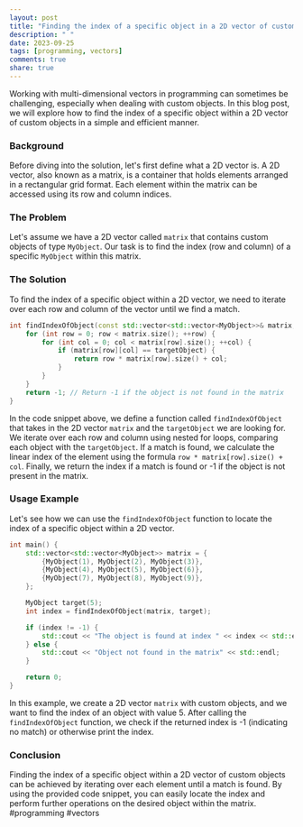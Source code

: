 ```yaml
---
layout: post
title: "Finding the index of a specific object in a 2D vector of custom objects"
description: " "
date: 2023-09-25
tags: [programming, vectors]
comments: true
share: true
---
```


Working with multi-dimensional vectors in programming can sometimes be challenging, especially when dealing with custom objects. In this blog post, we will explore how to find the index of a specific object within a 2D vector of custom objects in a simple and efficient manner.

### Background

Before diving into the solution, let's first define what a 2D vector is. A 2D vector, also known as a matrix, is a container that holds elements arranged in a rectangular grid format. Each element within the matrix can be accessed using its row and column indices.

### The Problem

Let's assume we have a 2D vector called `matrix` that contains custom objects of type `MyObject`. Our task is to find the index (row and column) of a specific `MyObject` within this matrix.

### The Solution

To find the index of a specific object within a 2D vector, we need to iterate over each row and column of the vector until we find a match.

```cpp
int findIndexOfObject(const std::vector<std::vector<MyObject>>& matrix, const MyObject& targetObject) {
    for (int row = 0; row < matrix.size(); ++row) {
        for (int col = 0; col < matrix[row].size(); ++col) {
            if (matrix[row][col] == targetObject) {
                return row * matrix[row].size() + col;
            }
        }
    }
    return -1; // Return -1 if the object is not found in the matrix
}
```

In the code snippet above, we define a function called `findIndexOfObject` that takes in the 2D vector `matrix` and the `targetObject` we are looking for. We iterate over each row and column using nested for loops, comparing each object with the `targetObject`. If a match is found, we calculate the linear index of the element using the formula `row * matrix[row].size() + col`. Finally, we return the index if a match is found or -1 if the object is not present in the matrix.

### Usage Example

Let's see how we can use the `findIndexOfObject` function to locate the index of a specific object within a 2D vector.

```cpp
int main() {
    std::vector<std::vector<MyObject>> matrix = {
        {MyObject(1), MyObject(2), MyObject(3)},
        {MyObject(4), MyObject(5), MyObject(6)},
        {MyObject(7), MyObject(8), MyObject(9)},
    };

    MyObject target(5);
    int index = findIndexOfObject(matrix, target);

    if (index != -1) {
        std::cout << "The object is found at index " << index << std::endl;
    } else {
        std::cout << "Object not found in the matrix" << std::endl;
    }

    return 0;
}
```

In this example, we create a 2D vector `matrix` with custom objects, and we want to find the index of an object with value 5. After calling the `findIndexOfObject` function, we check if the returned index is -1 (indicating no match) or otherwise print the index.

### Conclusion

Finding the index of a specific object within a 2D vector of custom objects can be achieved by iterating over each element until a match is found. By using the provided code snippet, you can easily locate the index and perform further operations on the desired object within the matrix. #programming #vectors
